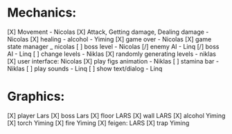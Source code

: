 # Mechanics: #
[X] Movement - Nicolas
[X] Attack, Getting damage, Dealing damage - Nicolas
[X] healing - alcohol - Yiming
[X] game over - Nicolas
[X] game state manager _ nicolas
[ ] boss level -  Nicolas
[/] enemy AI - Linq
[/] boss AI - Linq
[ ] change levels - Niklas
[X] randomly generating levels - niklas
[X] user interface: Nicolas
[X] play figs animation - Niklas
    [ ] stamina bar - Niklas
[ ] play sounds - Linq
[ ] show text/dialog - Linq

# Graphics: # 
[X] player Lars
[X] boss Lars
[X] floor LARS
[X] wall LARS
[X] alcohol Yiming
[X] torch Yiming
[X] fire Yiming
[X] feigen: LARS
[X] trap Yiming
